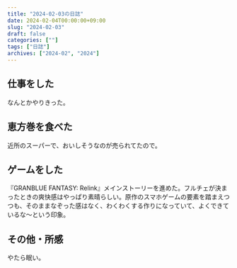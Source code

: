 ```yaml
---
title: "2024-02-03の日誌"
date: 2024-02-04T00:00:00+09:00
slug: "2024-02-03"
draft: false
categories: [""]
tags: ["日誌"]
archives: ["2024-02", "2024"]
---
```

## 仕事をした

なんとかやりきった。

## 恵方巻を食べた

近所のスーパーで、おいしそうなのが売られてたので。

## ゲームをした

『GRANBLUE FANTASY: Relink』メインストーリーを進めた。フルチェが決まったときの爽快感はやっぱり素晴らしい。原作のスマホゲームの要素を踏まえつつも、そのままなぞった感はなく、わくわくする作りになっていて、よくできているな〜という印象。

## その他・所感

やたら眠い。

